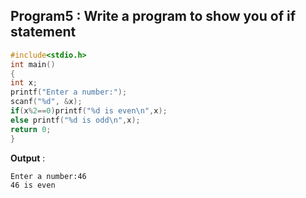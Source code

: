## Program5 : Write a program  to show you of if statement
```C
#include<stdio.h>
int main()
{
int x;
printf("Enter a number:");
scanf("%d", &x);
if(x%2==0)printf("%d is even\n",x);
else printf("%d is odd\n",x);
return 0;
}
```
**Output** :
```
Enter a number:46
46 is even
```
